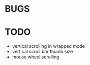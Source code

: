 # BUGS


# TODO

- vertical scrolling in wrapped mode
- vertical scroll bar thumb size
- mouse wheel scrolling
